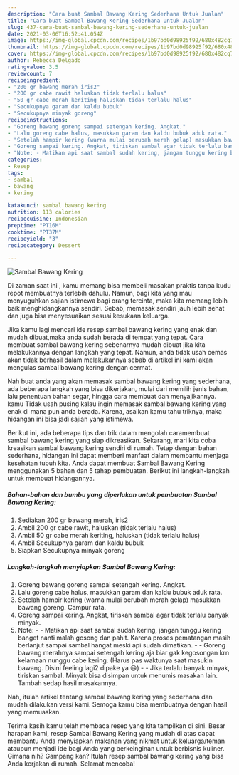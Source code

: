 ```yaml
---
description: "Cara buat Sambal Bawang Kering Sederhana Untuk Jualan"
title: "Cara buat Sambal Bawang Kering Sederhana Untuk Jualan"
slug: 437-cara-buat-sambal-bawang-kering-sederhana-untuk-jualan
date: 2021-03-06T16:52:41.054Z
image: https://img-global.cpcdn.com/recipes/1b97bd0d98925f92/680x482cq70/sambal-bawang-kering-foto-resep-utama.jpg
thumbnail: https://img-global.cpcdn.com/recipes/1b97bd0d98925f92/680x482cq70/sambal-bawang-kering-foto-resep-utama.jpg
cover: https://img-global.cpcdn.com/recipes/1b97bd0d98925f92/680x482cq70/sambal-bawang-kering-foto-resep-utama.jpg
author: Rebecca Delgado
ratingvalue: 3.5
reviewcount: 7
recipeingredient:
- "200 gr bawang merah iris2"
- "200 gr cabe rawit haluskan tidak terlalu halus"
- "50 gr cabe merah keriting haluskan tidak terlalu halus"
- "Secukupnya garam dan kaldu bubuk"
- "Secukupnya minyak goreng"
recipeinstructions:
- "Goreng bawang goreng sampai setengah kering. Angkat."
- "Lalu goreng cabe halus, masukkan garam dan kaldu bubuk aduk rata."
- "Setelah hampir kering (warna mulai berubah merah gelap) masukkan bawang goreng. Campur rata."
- "Goreng sampai kering. Angkat, tiriskan sambal agar tidak terlalu banyak minyak."
- "Note: - Matikan api saat sambal sudah kering, jangan tunggu kering banget nanti malah gosong dan pahit. Karena proses pematangan masih berlanjut sampai sambal hangat meski api sudah dimatikan. - Goreng bawang merahnya sampai setengah kering aja biar gak kegosongan krn kelamaan nunggu cabe kering. (Harus pas waktunya saat masukin bawang. Disini feeling lagi2 dipake ya 😃) - Jika terlalu banyak minyak, tiriskan sambal. Minyak bisa disimpan untuk menumis masakan lain. Tambah sedap hasil masakannya."
categories:
- Resep
tags:
- sambal
- bawang
- kering

katakunci: sambal bawang kering 
nutrition: 113 calories
recipecuisine: Indonesian
preptime: "PT16M"
cooktime: "PT37M"
recipeyield: "3"
recipecategory: Dessert

---
```



![Sambal Bawang Kering](https://img-global.cpcdn.com/recipes/1b97bd0d98925f92/680x482cq70/sambal-bawang-kering-foto-resep-utama.jpg)

Di zaman  saat ini , kamu memang bisa membeli masakan praktis tanpa kudu repot membuatnya terlebih dahulu. Namun, bagi kita yang mau menyuguhkan sajian istimewa bagi orang tercinta, maka kita memang lebih baik menghidangkannya sendiri. Sebab, memasak sendiri jauh lebih sehat dan juga bisa menyesuaikan sesuai kesukaan keluarga.

Jika kamu lagi mencari ide resep sambal bawang kering yang enak dan mudah dibuat,maka anda sudah berada di tempat yang tepat. Cara membuat sambal bawang kering  sebenarnya mudah dibuat jika kita melakukannya dengan langkah yang tepat. Namun, anda tidak usah cemas akan tidak berhasil dalam melakukannya 
sebab di artikel ini kami akan mengulas sambal bawang kering dengan cermat.  



Nah buat anda yang akan memasak sambal bawang kering yang sederhana, ada beberapa langkah yang bisa dikerjakan, mulai dari memilih jenis bahan, lalu penentuan bahan segar, hingga cara membuat dan menyajikannya. kamu Tidak usah pusing kalau ingin memasak sambal bawang kering yang enak di mana pun anda berada. Karena, asalkan kamu  tahu triknya, maka hidangan ini bisa jadi sajian yang istimewa.

Berikut ini, ada beberapa tips dan trik dalam mengolah caramembuat sambal bawang kering yang siap dikreasikan. Sekarang, mari kita coba kreasikan sambal bawang kering sendiri di rumah. Tetap dengan bahan sederhana, hidangan ini dapat memberi manfaat dalam membantu menjaga kesehatan tubuh kita. Anda dapat membuat Sambal Bawang Kering menggunakan 5 bahan dan 5 tahap pembuatan. Berikut ini langkah-langkah untuk membuat hidangannya.

<!--inarticleads1-->

##### Bahan-bahan dan bumbu yang diperlukan untuk pembuatan Sambal Bawang Kering:

1. Sediakan 200 gr bawang merah, iris2
1. Ambil 200 gr cabe rawit, haluskan (tidak terlalu halus)
1. Ambil 50 gr cabe merah keriting, haluskan (tidak terlalu halus)
1. Ambil Secukupnya garam dan kaldu bubuk
1. Siapkan Secukupnya minyak goreng




<!--inarticleads2-->

##### Langkah-langkah menyiapkan Sambal Bawang Kering:

1. Goreng bawang goreng sampai setengah kering. Angkat.
1. Lalu goreng cabe halus, masukkan garam dan kaldu bubuk aduk rata.
1. Setelah hampir kering (warna mulai berubah merah gelap) masukkan bawang goreng. Campur rata.
1. Goreng sampai kering. Angkat, tiriskan sambal agar tidak terlalu banyak minyak.
1. Note: - - Matikan api saat sambal sudah kering, jangan tunggu kering banget nanti malah gosong dan pahit. Karena proses pematangan masih berlanjut sampai sambal hangat meski api sudah dimatikan. - - Goreng bawang merahnya sampai setengah kering aja biar gak kegosongan krn kelamaan nunggu cabe kering. (Harus pas waktunya saat masukin bawang. Disini feeling lagi2 dipake ya 😃) - - Jika terlalu banyak minyak, tiriskan sambal. Minyak bisa disimpan untuk menumis masakan lain. Tambah sedap hasil masakannya.




Nah, itulah artikel tentang  sambal bawang kering  yang sederhana dan mudah dilakukan versi kami. Semoga kamu bisa membuatnya dengan hasil yang memuaskan. 

Terima kasih kamu telah membaca resep yang kita tampilkan di sini. Besar harapan kami, resep  Sambal Bawang Kering yang mudah di atas dapat membantu Anda menyiapkan makanan yang nikmat untuk keluarga/teman ataupun menjadi ide bagi Anda yang berkeinginan untuk berbisnis kuliner. Gimana nih? Gampang kan? Itulah resep sambal bawang kering yang bisa Anda kerjakan di rumah. Selamat mencoba!

